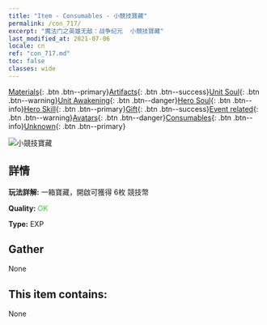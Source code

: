 ```yaml
---
title: "Item - Consumables - 小競技寶藏"
permalink: /con_717/
excerpt: "魔法门之英雄无敌：战争纪元  小競技寶藏"
last_modified_at: 2021-07-06
locale: cn
ref: "con_717.md"
toc: false
classes: wide
---
```

 [Materials](/ItemsCN/){: .btn .btn--primary}[Artifacts](/ItemsCN/Artifacts/){: .btn .btn--success}[Unit Soul](/ItemsCN/UnitSoul/){: .btn .btn--warning}[Unit Awakening](/ItemsCN/UnitAwakening/){: .btn .btn--danger}[Hero Soul](/ItemsCN/HeroSoul/){: .btn .btn--info}[Hero Skill](/ItemsCN/HeroSkill/){: .btn .btn--primary}[Gift](/ItemsCN/Gift/){: .btn .btn--success}[Event related](/ItemsCN/Events/){: .btn .btn--warning}[Avatars](/ItemsCN/Avatars/){: .btn .btn--danger}[Consumables](/ItemsCN/Consumables/){: .btn .btn--info}[Unknown](/ItemsCN/Unknown/){: .btn .btn--primary}

 ![小競技寶藏](/images/t/i_502.png)

## 詳情
 **玩法詳解:** 一箱寶藏，開啟可獲得 6枚 競技幣

 **Quality:** <span style="color: #32CD32">OK</span>

 **Type:** EXP

## Gather

  None

## This item contains:

  None

